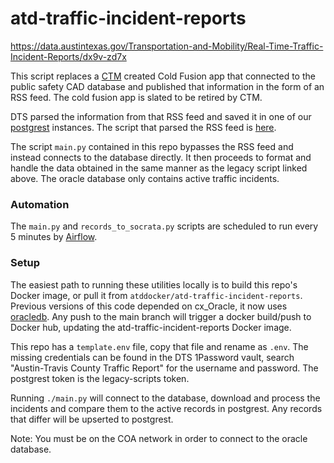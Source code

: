 # atd-traffic-incident-reports

https://data.austintexas.gov/Transportation-and-Mobility/Real-Time-Traffic-Incident-Reports/dx9v-zd7x

This script replaces a [CTM](https://www.austintexas.gov/department/information-technology) created Cold Fusion app that connected to the public safety CAD database and published that information in the form of an RSS feed. The cold fusion app is slated to be retired by CTM.

DTS parsed the information from that RSS feed and saved it in one of our [postgrest](https://github.com/cityofaustin/atd-postgrest) instances. The script that parsed the RSS feed is [here](https://github.com/cityofaustin/atd-data-publishing/blob/master/transportation-data-publishing/data_tracker/traffic_reports.py).

The script `main.py` contained in this repo bypasses the RSS feed and instead connects to the database directly. It then proceeds to format and handle the data obtained in the same manner as the legacy script linked above. The oracle database only contains active traffic incidents.

### Automation

The `main.py` and `records_to_socrata.py` scripts are scheduled to run every 5 minutes by [Airflow](https://github.com/cityofaustin/atd-airflow/blob/production/dags/atd_traffic_incident_reports.py).

### Setup

The easiest path to running these utilities locally is to build this repo's Docker image, or pull it from `atddocker/atd-traffic-incident-reports`. Previous versions of this code depended on cx_Oracle, it now uses [oracledb](https://python-oracledb.readthedocs.io/en/latest/user_guide/appendix_c.html#steps-to-upgrade-to-python-oracledb). Any push to the main branch will trigger a docker build/push to Docker hub, updating the atd-traffic-incident-reports Docker image.

This repo has a `template.env` file, copy that file and rename as `.env`. The missing credentials can be found in the DTS 1Password vault, search "Austin-Travis County Traffic Report" for the username and password. The postgrest token is the legacy-scripts token.

Running `./main.py` will connect to the database, download and process the incidents and compare them to the active records in postgrest. Any records that differ will be upserted to postgrest.

Note: You must be on the COA network in order to connect to the oracle database.
